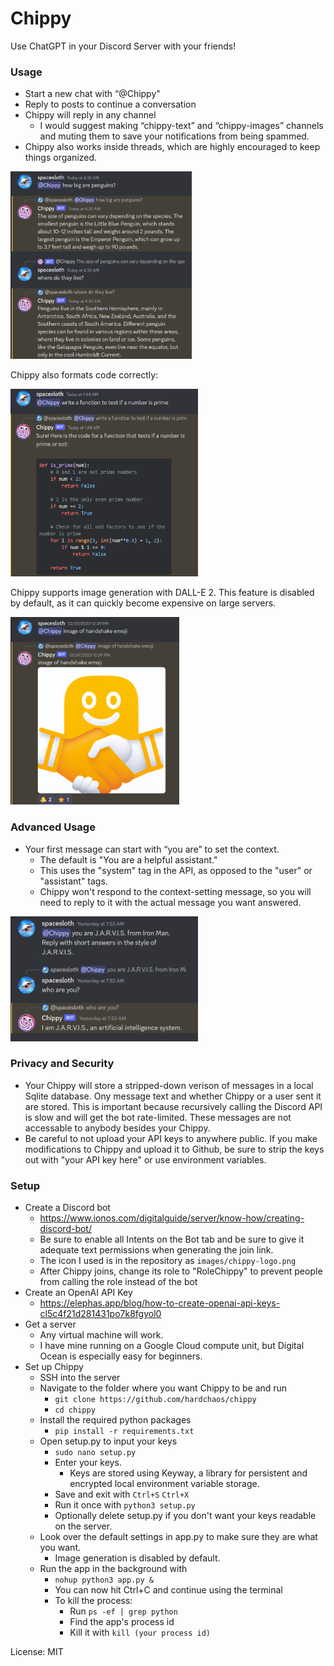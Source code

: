 
# Chippy

Use ChatGPT in your Discord Server with your friends!

### Usage

* Start a new chat with “@Chippy" 
* Reply to posts to continue a conversation 
* Chippy will reply in any channel
  * I would suggest making “chippy-text” and “chippy-images” channels and muting them to save your notifications from being spammed.
* Chippy also works inside threads, which are highly encouraged to keep things organized.

<img src="images/screenshots/chippy1.png" alt="Image description" width="290" height="300">

Chippy also formats code correctly:

<img src="images/screenshots/chippy2.png" alt="Image description" width="300" height="300">

Chippy supports image generation with DALL-E 2. This feature is disabled by default, as it can quickly become expensive on large servers.

<img src="images/screenshots/chippy3.png" alt="Image description" width="270" height="300">

### Advanced Usage
 * Your first message can start with “you are” to set the context.
   * The default is "You are a helpful assistant."
   * This uses the "system" tag in the API, as opposed to the "user" or "assistant" tags.
   * Chippy won't respond to the context-setting message, so you will need to reply to it with the actual message you want answered.

<img src="images/screenshots/chippy4.png" alt="Image description" width="300" height="200">

### Privacy and Security
 * Your Chippy will store a stripped-down verison of messages in a local Sqlite database. Ony message text and whether Chippy or a user sent it are stored. This is important because recursively calling the Discord API is slow and will get the bot rate-limited. These messages are not accessable to anybody besides your Chippy.
 * Be careful to not upload your API keys to anywhere public. If you make modifications to Chippy and upload it to Github, be sure to strip the keys out with "your API key here" or use environment variables.

### Setup
* Create a Discord bot
  * https://www.ionos.com/digitalguide/server/know-how/creating-discord-bot/
  * Be sure to enable all Intents on the Bot tab and be sure to give it adequate text permissions when generating the join link.
  * The icon I used is in the repository as ```images/chippy-logo.png```
  * After Chippy joins, change its role to "RoleChippy" to prevent people from calling the role instead of the bot
* Create an OpenAI API Key
  * https://elephas.app/blog/how-to-create-openai-api-keys-cl5c4f21d281431po7k8fgyol0
* Get a server
  * Any virtual machine will work.
  * I have mine running on a Google Cloud compute unit, but Digital Ocean is especially easy for beginners.
* Set up Chippy
  * SSH into the server
  * Navigate to the folder where you want Chippy to be and run
    * ```git clone https://github.com/hardchaos/chippy```
    * ```cd chippy```
  * Install the required python packages
    * ```pip install -r requirements.txt```
  * Open setup.py to input your keys
    * ```sudo nano setup.py```
    * Enter your keys. 
      * Keys are stored using Keyway, a library for persistent and encrypted local environment variable storage.
    * Save and exit with ```Ctrl+S``` ```Ctrl+X```
    * Run it once with ```python3 setup.py```
    * Optionally delete setup.py if you don't want your keys readable on the server.
  * Look over the default settings in app.py to make sure they are what you want. 
    * Image generation is disabled by default.
  * Run the app in the background with
    * ```nohup python3 app.py &```
    * You can now hit Ctrl+C and continue using the terminal
    * To kill the process:
      * Run ```ps -ef | grep python```
      * Find the app's process id
      * Kill it with ```kill (your process id)```

License: MIT
